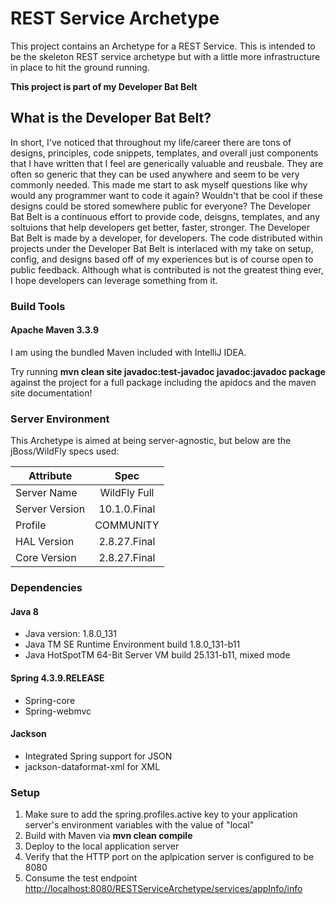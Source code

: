 # REST Service Archetype

This project contains an Archetype for a REST Service.  This is intended to be the skeleton REST service archetype but with a little more infrastructure in place to hit the ground running.

**This project is part of my Developer Bat Belt**

## What is the Developer Bat Belt?
In short, I've noticed that throughout my life/career there are tons of designs, principles, code snippets, templates, and overall just components
that I have written that I feel are generically valuable and reusbale.  They are often so generic that they can be used anywhere and seem to be very commonly needed.
This made me start to ask myself questions like why would any programmer want to code it again? Wouldn't that be cool if these designs could be stored somewhere public for everyone?
The Developer Bat Belt is a continuous effort to provide code, deisgns, templates, and any soltuions that help developers get better, faster, stronger.  The Developer Bat Belt is made by a developer, for developers.
The code distributed within projects under the Developer Bat Belt is interlaced with my take on setup, config, and designs based off of my experiences but is of course open to public feedback.
Although what is contributed is not the greatest thing ever, I hope developers can leverage something from it.


### Build Tools
#### Apache Maven 3.3.9
I am using the bundled Maven included with IntelliJ IDEA.

Try running **mvn clean site javadoc:test-javadoc javadoc:javadoc package** against the project for a full package including
the apidocs and the maven site documentation!

### Server Environment
This Archetype is aimed at being server-agnostic, but below are the jBoss/WildFly specs used:

| Attribute     | Spec          |
| ------------- |:-------------:|
| Server  Name  | WildFly Full  |
| Server Version| 10.1.0.Final  |
| Profile       | COMMUNITY     |
| HAL Version   | 2.8.27.Final  |
| Core Version   | 2.8.27.Final |

### Dependencies

#### Java 8
- Java version: 1.8.0_131
- Java TM SE Runtime Environment build 1.8.0_131-b11
- Java HotSpotTM 64-Bit Server VM build 25.131-b11, mixed mode

#### Spring 4.3.9.RELEASE
- Spring-core
- Spring-webmvc

#### Jackson
- Integrated Spring support for JSON
- jackson-dataformat-xml for XML

### Setup
1. Make sure to add the spring.profiles.active key to your application server's environment variables with the value of "local"
2. Build with Maven via **mvn clean compile**
3. Deploy to the local application server
4. Verify that the HTTP port on the aplpication server is configured to be 8080
5. Consume the test endpoint [http://localhost:8080/RESTServiceArchetype/services/appInfo/info](http://localhost:8080/RESTServiceArchetype/services/appInfo/info)
